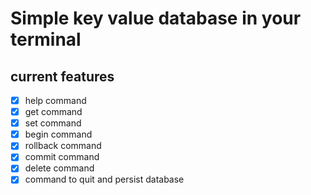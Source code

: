 # Simple key value database in your terminal

## current features

- [x] help command
- [x] get command
- [x] set command
- [x] begin command
- [x] rollback command
- [x] commit command
- [x] delete command
- [x] command to quit and persist database
